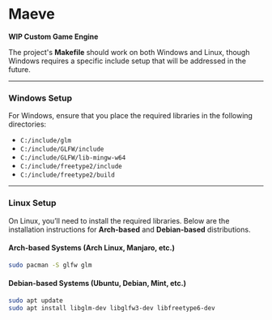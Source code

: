 # Maeve  
**WIP Custom Game Engine**

The project's **Makefile** should work on both Windows and Linux, though Windows requires a specific include setup that will be addressed in the future.

---

### **Windows Setup**  
For Windows, ensure that you place the required libraries in the following directories:

- `C:/include/glm`
- `C:/include/GLFW/include`
- `C:/include/GLFW/lib-mingw-w64`
- `C:/include/freetype2/include`
- `C:/include/freetype2/build`

---

### **Linux Setup**  
On Linux, you’ll need to install the required libraries. Below are the installation instructions for **Arch-based** and **Debian-based** distributions.

#### **Arch-based Systems (Arch Linux, Manjaro, etc.)**
```bash
sudo pacman -S glfw glm
```

#### **Debian-based Systems (Ubuntu, Debian, Mint, etc.)**
```bash
sudo apt update
sudo apt install libglm-dev libglfw3-dev libfreetype6-dev
```
